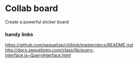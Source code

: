 # Collab board

Create a powerful sticker board

### handy links

https://github.com/sequelize/cli/blob/master/docs/README.md
http://docs.sequelizejs.com/class/lib/query-interface.js~QueryInterface.html
